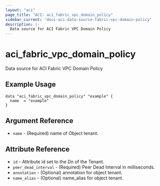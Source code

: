 ```yaml
---
layout: "aci"
page_title: "ACI: aci_fabric_vpc_domain_policy"
sidebar_current: "docs-aci-data-source-fabric-vpc-domain-policy"
description: |-
  Data source for ACI Fabric VPC Domain Policy
---
```


# aci_fabric_vpc_domain_policy #
Data source for ACI Fabric VPC Domain Policy

## Example Usage ##

```hcl
data "aci_fabric_vpc_domain_policy" "example" {
  name  = "example"
}
```

## Argument Reference ##
* `name` - (Required) name of Object tenant.

## Attribute Reference

* `id` - Attribute id set to the Dn of the Tenant.
* `peer_dead_interval` - (Required) Peer Dead Interval in milliseconds.
* `annotation` - (Optional) annotation for object tenant.
* `name_alias` - (Optional) name_alias for object tenant.
